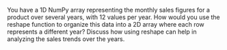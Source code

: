 You have a 1D NumPy array representing the monthly sales figures for a product over several years, with 12 values per year. How would you use the reshape function to organize this data into a 2D array where each row represents a different year? Discuss how using reshape can help in analyzing the sales trends over the years.